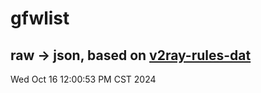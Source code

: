 # gfwlist
## raw -> json, based on [v2ray-rules-dat](https://github.com/Loyalsoldier/v2ray-rules-dat)
Wed Oct 16 12:00:53 PM CST 2024

